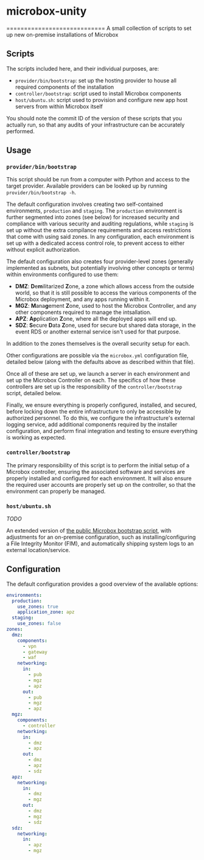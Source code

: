 # microbox-unity
============================
A small collection of scripts to set up new on-premise installations of Microbox

Scripts
-------
The scripts included here, and their individual purposes, are:

- `provider/bin/bootstrap`: set up the hosting provider to house all required
  components of the installation
- `controller/bootstrap`: script used to install Microbox components
- `host/ubuntu.sh`: script used to provision and configure new app host servers
  from within Microbox itself

You should note the commit ID of the version of these scripts that you actually
run, so that any audits of your infrastructure can be accurately performed.

Usage
-----
### `provider/bin/bootstrap` ###

This script should be run from a computer with Python and access to the target
provider. Available providers can be looked up by running
`provider/bin/bootstrap -h`.

The default configuration involves creating two self-contained environments,
`production` and `staging`. The `production` environment is further segmented
into zones (see below) for increased security and compliance with various
security and auditing regulations, while `staging` is set up without the extra
compilance requirements and access restrictions that come with using said zones.
In any configuration, each environment is set up with a dedicated access control
role, to prevent access to either without explicit authorization.

The default configuration also creates four provider-level zones (generally
implemented as subnets, but potentially involving other concepts or terms)
within environments configured to use them:

- **DMZ**: **D**e**m**ilitarized **Z**one, a zone which allows access from the
  outside world, so that it is still possible to access the various components
  of the Microbox deployment, and any apps running within it.
- **MGZ**: **M**ana**g**ement **Z**one, used to host the Microbox Controller, and
  any other components required to manage the intsallation.
- **APZ**: **Ap**plication **Z**one, where all the deployed apps will end up.
- **SDZ**: **S**ecure **D**ata **Z**one, used for secure but shared data
  storage, in the event RDS or another external service isn't used for that
  purpose.

In addition to the zones themselves is the overall security setup for each.

Other configurations are possible via the `microbox.yml` configuration file,
detailed below (along with the defaults above as described within that file).

Once all of these are set up, we launch a server in each environment and set up
the Microbox Controller on each. The specifics of how these controllers are set
up is the responsibility of the `controller/bootstrap` script, detailed below.

Finally, we ensure everything is properly configured, installed, and secured,
before locking down the entire infrastructure to only be accessible by
authorized personnel. To do this, we configure the infrastructure's external
logging service, add additional components required by the installer
configuration, and perform final integration and testing to ensure everything is
working as expected.

### `controller/bootstrap` ###

The primary responsibility of this script is to perform the initial setup of a
Microbox controller, ensuring the associated software and services are properly
installed and configured for each environment. It will also ensure the required
user accounts are properly set up on the controller, so that the environment can
properly be managed.

### `host/ubuntu.sh` ###
_TODO_

An extended version of [the public Microbox bootstrap
script](https://github.com/mu-box/bootstrap/blob/main/ubuntu.sh), with
adjustments for an on-premise configuration, such as installing/configuring a
File Integrity Monitor (FIM), and automatically shipping system logs to an
external location/service.

Configuration
-------------
The default configuration provides a good overview of the available options:

```yaml
environments:
  production:
    use_zones: true
    application_zone: apz
  staging:
    use_zones: false
zones:
  dmz:
    components:
      - vpn
      - gateway
      - waf
    networking:
      in:
        - pub
        - mgz
        - apz
      out:
        - pub
        - mgz
        - apz
  mgz:
    components:
      - controller
    networking:
      in:
        - dmz
        - apz
      out:
        - dmz
        - apz
        - sdz
  apz:
    networking:
      in:
        - dmz
        - mgz
      out:
        - dmz
        - mgz
        - sdz
  sdz:
    networking:
      in:
        - apz
        - mgz
```

<!-- EOF -->
